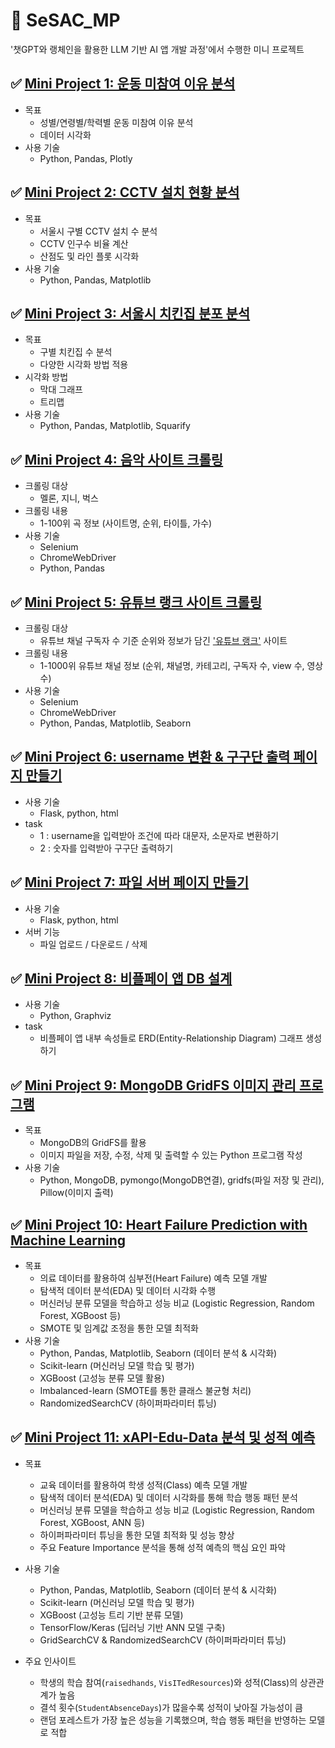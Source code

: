 # 🌿 SeSAC_MP
 '챗GPT와 랭체인을 활용한 LLM 기반 AI 앱 개발 과정'에서 수행한 미니 프로젝트

## ✅ [Mini Project 1: 운동 미참여 이유 분석](https://github.com/danidanicarrotcarrot/SeSAC_MP/blob/main/mp1_notExercise.ipynb)
- 목표
  - 성별/연령별/학력별 운동 미참여 이유 분석
  - 데이터 시각화
- 사용 기술
  - Python, Pandas, Plotly

## ✅ [Mini Project 2: CCTV 설치 현황 분석](https://github.com/danidanicarrotcarrot/SeSAC_MP/blob/main/mp2_seoulPopulation.ipynb)
- 목표
  - 서울시 구별 CCTV 설치 수 분석
  - CCTV 인구수 비율 계산
  - 산점도 및 라인 플롯 시각화
- 사용 기술
  - Python, Pandas, Matplotlib

## ✅ [Mini Project 3: 서울시 치킨집 분포 분석](https://github.com/danidanicarrotcarrot/SeSAC_MP/blob/main/mp3_seoulChicken.ipynb)
- 목표
  - 구별 치킨집 수 분석
  - 다양한 시각화 방법 적용
- 시각화 방법
  - 막대 그래프
  - 트리맵
- 사용 기술
  - Python, Pandas, Matplotlib, Squarify

## ✅ [Mini Project 4: 음악 사이트 크롤링](https://github.com/danidanicarrotcarrot/SeSAC_MP/blob/main/mp4_musicCrawling.ipynb)
- 크롤링 대상
  - 멜론, 지니, 벅스
- 크롤링 내용
  - 1-100위 곡 정보 (사이트명, 순위, 타이틀, 가수)
- 사용 기술
  - Selenium
  - ChromeWebDriver
  - Python, Pandas

## ✅ [Mini Project 5: 유튜브 랭크 사이트 크롤링](https://github.com/danidanicarrotcarrot/SeSAC_MP/blob/main/mp5_youtubeCrawling.ipynb)
- 크롤링 대상
  - 유튜브 채널 구독자 수 기준 순위와 정보가 담긴 ['유튜브 랭크'](https://youtube-rank.com/board/bbs/board.php?bo_table=youtube&page=1) 사이트
- 크롤링 내용
  - 1-1000위 유튜브 채널 정보 (순위, 채널명, 카테고리, 구독자 수, view 수, 영상 수)
- 사용 기술
  - Selenium
  - ChromeWebDriver
  - Python, Pandas, Matplotlib, Seaborn

## ✅ [Mini Project 6: username 변환 & 구구단 출력 페이지 만들기](https://github.com/danidanicarrotcarrot/SeSAC_MP/tree/main/mp6_username%2Bgugudan)
- 사용 기술
  - Flask, python, html
- task
  - 1 : username을 입력받아 조건에 따라 대문자, 소문자로 변환하기
  - 2 : 숫자를 입력받아 구구단 출력하기

## ✅ [Mini Project 7: 파일 서버 페이지 만들기](https://github.com/danidanicarrotcarrot/SeSAC_MP/tree/main/mp7_fs)
- 사용 기술
  - Flask, python, html
- 서버 기능
  - 파일 업로드 / 다운로드 / 삭제

## ✅ [Mini Project 8: 비플페이 앱 DB 설계](https://github.com/danidanicarrotcarrot/SeSAC_MP/blob/main/mp8_bpayErdGraph.ipynb)
- 사용 기술
  - Python, Graphviz
- task
  - 비플페이 앱 내부 속성들로 ERD(Entity-Relationship Diagram) 그래프 생성하기
 
## ✅ [Mini Project 9: MongoDB GridFS 이미지 관리 프로그램](https://github.com/danidanicarrotcarrot/SeSAC_MP/blob/main/mp9_MongoDB_Gridfs.ipynb)
- 목표
  - MongoDB의 GridFS를 활용
  - 이미지 파일을 저장, 수정, 삭제 및 출력할 수 있는 Python 프로그램 작성
- 사용 기술
  - Python, MongoDB, pymongo(MongoDB연결), gridfs(파일 저장 및 관리), Pillow(이미지 출력)

## ✅ [Mini Project 10: Heart Failure Prediction with Machine Learning](https://github.com/danidanicarrotcarrot/SeSAC_MP/blob/main/mp10_heartFailure.ipynb)
- 목표
  - 의료 데이터를 활용하여 심부전(Heart Failure) 예측 모델 개발
  - 탐색적 데이터 분석(EDA) 및 데이터 시각화 수행
  - 머신러닝 분류 모델을 학습하고 성능 비교 (Logistic Regression, Random Forest, XGBoost 등)
  - SMOTE 및 임계값 조정을 통한 모델 최적화
- 사용 기술
  - Python, Pandas, Matplotlib, Seaborn (데이터 분석 & 시각화)
  - Scikit-learn (머신러닝 모델 학습 및 평가)
  - XGBoost (고성능 분류 모델 활용)
  - Imbalanced-learn (SMOTE를 통한 클래스 불균형 처리)
  - RandomizedSearchCV (하이퍼파라미터 튜닝)

## ✅ [Mini Project 11: xAPI-Edu-Data 분석 및 성적 예측](https://github.com/danidanicarrotcarrot/SeSAC_MP/blob/main/mp11_educationPrediction.ipynb)

- 목표
  - 교육 데이터를 활용하여 학생 성적(Class) 예측 모델 개발
  - 탐색적 데이터 분석(EDA) 및 데이터 시각화를 통해 학습 행동 패턴 분석
  - 머신러닝 분류 모델을 학습하고 성능 비교 (Logistic Regression, Random Forest, XGBoost, ANN 등)
  - 하이퍼파라미터 튜닝을 통한 모델 최적화 및 성능 향상
  - 주요 Feature Importance 분석을 통해 성적 예측의 핵심 요인 파악

- 사용 기술
  - Python, Pandas, Matplotlib, Seaborn (데이터 분석 & 시각화)
  - Scikit-learn (머신러닝 모델 학습 및 평가)
  - XGBoost (고성능 트리 기반 분류 모델)
  - TensorFlow/Keras (딥러닝 기반 ANN 모델 구축)
  - GridSearchCV & RandomizedSearchCV (하이퍼파라미터 튜닝)

- 주요 인사이트
  - 학생의 학습 참여(`raisedhands`, `VisITedResources`)와 성적(Class)의 상관관계가 높음
  - 결석 횟수(`StudentAbsenceDays`)가 많을수록 성적이 낮아질 가능성이 큼
  - 랜덤 포레스트가 가장 높은 성능을 기록했으며, 학습 행동 패턴을 반영하는 모델로 적합
